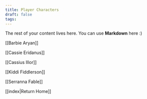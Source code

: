 ```yaml
---
title: Player Characters
draft: false
tags:
---
```

 
The rest of your content lives here. You can use **Markdown** here :)

[[Barbie Aryan]]

[[Cassie Eridanus]]

[[Cassius Illor]]

[[Kiddi Fiddlerson]]

[[Serranna Fable]]

[[index|Return Home]]


